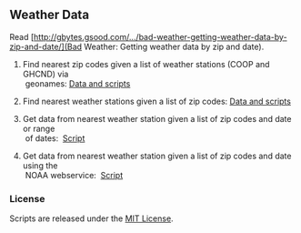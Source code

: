 ## Weather Data

Read [http://gbytes.gsood.com/.../bad-weather-getting-weather-data-by-zip-and-date/](Bad Weather: Getting weather data by zip and date).

1. Find nearest zip codes given a list of weather stations (COOP and GHCND) via<br>&nbsp;geonames:&nbsp;<a href="https://github.com/soodoku/Weather-Data/tree/master/ws2zip">Data and scripts</a>

2. Find nearest weather stations given a list of zip codes:&nbsp;<a href="https://github.com/soodoku/Weather-Data/tree/master/zip2ws">Data and scripts</a>

3. Get data from nearest weather station given a list of zip codes and date or range<br>&nbsp;of dates: &nbsp;<a href="https://github.com/soodoku/Weather-Data/tree/master/zip2wd">Script</a>

4. Get data from nearest weather station given a list of zip codes and date using the<br>&nbsp;NOAA webservice: &nbsp;<a href="https://github.com/soodoku/Weather-Data/tree/master/noaaweb">Script</a>
		
### License

Scripts are released under the [MIT License](https://github.com/soodoku/Weather-Data/License%20for%20Scripts.md).
